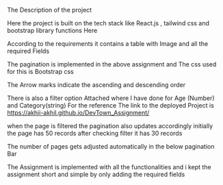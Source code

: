 The Description of the project

Here the project is built on the tech stack like React.js , tailwind css and bootstrap library functions Here 

According to the requirements it contains a table with Image and all the required Fields

The pagination is implemented in the above assignment and The css used for this is Bootstrap css

The Arrow marks indicate the ascending and descending order

There is also a filter option Attached where I have done for Age (Number) and Category(string) For the reference
The link to the deployed Project is 
https://akhii-akhil.github.io/DevTown_Assignment/

when the page is filtered the pagination also updates accordingly initially the page has 50 records after checking filter it has 30 records 

The number of pages gets adjusted automatically in the below pagination Bar

The Assignment is implemented with all the functionalities and i kept the assignment short and simple by only adding the required fields
